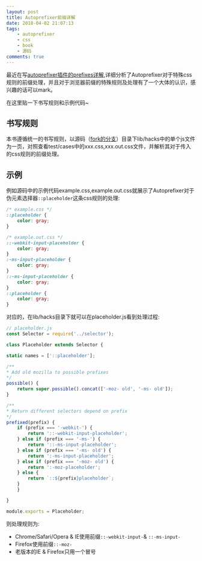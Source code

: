 ```yaml
---
layout: post
title: Autoprefixer前缀详解
date: 2018-04-02 21:07:13
tags: 
    - autoprefixer
    - css
    - book
    - 源码
comments: true
---
```


最近在写[autoprefixer插件的prefixes详解](https://sydot.gitbooks.io/autoprefixer-prefixes/content/),详细分析了Autoprefixer对于特殊css规则的前缀处理，并且对于浏览器前缀的特殊规则及处理有了一个大体的认识，感兴趣的话可以mark。

在这里贴一下书写规则和示例代码~

## 书写规则

本书遵循统一的书写规则，以源码（[fork的分支](https://github.com/sydot/autoprefixer)）目录下lib/hacks中的单个js文件为一页，对照查看test/cases中的xxx.css,xxx.out.css文件，并解析其对于传入的css规则的前缀处理。

<!-- more -->

## 示例

例如源码中的示例代码example.css,example.out.css就展示了Autoprefixer对于伪元素选择器`::placeholder`这条css规则的处理:

```css
/* example.css */
::placeholder {
    color: gray;
}

/* example.out.css */
::-webkit-input-placeholder {
    color: gray;
}
:-ms-input-placeholder {
    color: gray;
}
::-ms-input-placeholder {
    color: gray;
}
::placeholder {
    color: gray;
}
```

对应的，在lib/hacks目录下就可以在placeholder.js看到处理过程:

```js
// placeholder.js
const Selector = require('../selector');

class Placeholder extends Selector {

static names = ['::placeholder'];

/**
* Add old mozilla to possible prefixes
*/
possible() {
    return super.possible().concat(['-moz- old', '-ms- old']);
}

/**
* Return different selectors depend on prefix
*/
prefixed(prefix) {
    if (prefix === '-webkit-') {
        return '::-webkit-input-placeholder';
    } else if (prefix === '-ms-') {
        return '::-ms-input-placeholder';
    } else if (prefix === '-ms- old') {
        return ':-ms-input-placeholder';
    } else if (prefix === '-moz- old') {
        return ':-moz-placeholder';
    } else {
        return `::${prefix}placeholder`;
    }
    }

}

module.exports = Placeholder;
```

则处理规则为:

* Chrome/Safari/Opera & IE使用前缀`::-webkit-input-`& `::-ms-input-`
* Firefox使用前缀`::-moz-`
* 老版本的IE & Firefox只用一个冒号
